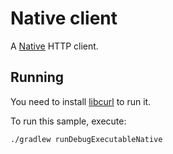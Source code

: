 # Native client

A [Native](https://ktor.io/docs/http-client-engines.html#native) HTTP client.

## Running

You need to install [libcurl](https://curl.haxx.se/libcurl/) to run it.

To run this sample, execute:
```bash
./gradlew runDebugExecutableNative
```
